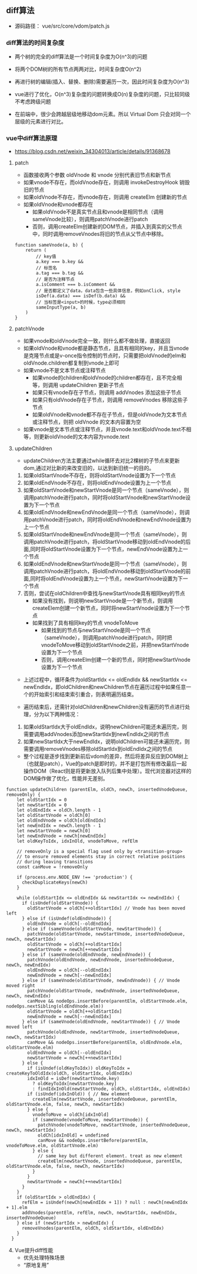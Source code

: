 ## diff算法
- 源码路径： vue/src/core/vdom/patch.js

### diff算法的时间复杂度

- 两个树的完全的diff算法是一个时间复杂度为O(n^3)的问题
- 将两个DOM树的所有节点两两对比，时间复杂度O(n^2)
- 再进行树的编辑(插入、替换、删除)需要遍历一次，因此时间复杂度为O(n^3)

- vue进行了优化，O(n^3)复杂度的问题转换成O(n)复杂度的问题，只比较同级不考虑跨级问题
- 在前端中，很少会跨越层级地移动dom元素。所以 Virtual Dom 只会对同一个层级的元素进行对比。

### vue中diff算法原理
- https://blog.csdn.net/weixin_34304013/article/details/91368678

1. patch 
    - 函数接收两个参数 oldVnode 和 vnode 分别代表旧节点和新节点
    - 如果vnode不存在，而oldVnode存在，则调用 invokeDestroyHook 销毁旧的节点
    - 如果oldVnode不存在，而vnode存在，则调用 createElm 创建新的节点
    - 如果oldVnode和vnode都存在
        - 如果oldVnode不是真实节点且和vnode是相同节点（调用sameVnode比较），则调用patchVnode进行patch
        - 否则，调用createElm创建新的DOM节点，并插入到真实的父节点中，同时调用removeVnodes将旧的节点从父节点中移除。
    ```
    function sameVnode(a, b) {
        return (
            // key值
            a.key === b.key &&
            // 标签名
            a.tag === b.tag &&
            // 是否为注释节点
            a.isComment === b.isComment &&
            // 是否都定义了data，data包含一些具体信息，例如onClick, style
            isDef(a.data) === isDef(b.data) &&
            // 当标签是<input>的时候，type必须相同
            sameInputType(a, b)
        )
    }
    ```

2. patchVnode
    - 如果vnode和oldVnode完全一致，则什么都不做处理，直接返回
    - 如果oldVnode和vnode都是静态节点，且具有相同的key，并且当vnode是克隆节点或是v-once指令控制的节点时，只需要把oldVnode的elm和oldVnode.children都复制到vnode上即可
    - 如果vnode不是文本节点或注释节点
        - 如果vnode的children和oldVnode的children都存在，且不完全相等，则调用 updateChildren 更新子节点
        - 如果只有vnode存在子节点，则调用 addVnodes 添加这些子节点
        - 如果只有oldVnode存在子节点，则调用 removeVnodes 移除这些子节点
        - 如果oldVnode和vnode都不存在子节点，但是oldVnode为文本节点或注释节点，则把 oldVnode 的文本内容置为空
    - 如果vnode是文本节点或注释节点，并且vnode.text和oldVnode.text不相等，则更新oldVnode的文本内容为vnode.text

3. updateChildren
    - updateChildren方法主要通过while循环去对比2棵树的子节点来更新dom,通过对比新的来改变旧的，以达到新旧统一的目的。
    1. 如果oldStartVnode不存在，则将oldStartVnode设置为下一个节点
    2. 如果oldEndVnode不存在，则将oldEndVnode设置为上一个节点
    3. 如果oldStartVnode和newStartVnode是同一个节点（sameVnode），则调用patchVnode进行patch，同时将oldStartVnode和newStartVnode设置为下一个节点
    4. 如果oldEndVnode和newEndVnode是同一个节点（sameVnode），则调用patchVnode进行patch，同时将oldEndVnode和newEndVnode设置为上一个节点
    5. 如果oldStartVnode和newEndVnode是同一个节点（sameVnode），则调用patchVnode进行patch，将oldStartVnode移动到oldEndVnode的后面,同时将oldStartVnode设置为下一个节点，newEndVnode设置为上一个节点
    6. 如果oldEndVnode和newStartVnode是同一个节点（sameVnode），则调用patchVnode进行patch，将oldEndVnode移动到oldStartVnode的前面,同时将oldEndVnode设置为上一个节点，newStartVnode设置为下一个节点
    7. 否则，尝试在oldChildren中查找与newStartVnode具有相同key的节点
        - 如果没有找到，则说明newStartVnode是一个新节点，则调用createElem创建一个新节点，同时将newStartVnode设置为下一个节点
        - 如果找到了具有相同key的节点 vnodeToMove
            - 如果找到的节点与newStartVnode是同一个节点（sameVnode），则调用patchVnode进行patch，同时把vnodeToMove移动到oldStartVnode之前，并把newStartVnode设置为下一个节点
            - 否则，调用createElm创建一个新的节点，同时把newStartVnode设置为下一个节点
    - 上述过程中，循环条件为oldStartIdx <= oldEndIdx && newStartIdx <= newEndIdx，即oldChildren和newChildren节点在遍历过程中如果任意一个的开始索引和结束索引重合，则表明遍历结束。

    - 遍历结束后，还需针对oldChildren和newChildren没有遍历的节点进行处理，分为以下两种情况：
    1. 如果oldStartIdx大于oldEndIdx，说明newChildren可能还未遍历完，则需要调用addVnodes添加newStartIdx到newEndIdx之间的节点
    2. 如果newStartIdx大于newEndIdx，说明oldChildren可能还未遍历完，则需要调用removeVnodes移除oldStartIdx到oldEndIdx之间的节点

    - 整个过程是逐步找到更新前后vdom的差异，然后将差异反应到DOM树上（也就是patch），Vue的patch是即时的，并不是打包所有修改最后一起操作DOM（React则是将更新放入队列后集中处理）。现代浏览器对这样的DOM操作做了优化，性能并无差别。


```
function updateChildren (parentElm, oldCh, newCh, insertedVnodeQueue, removeOnly) {
    let oldStartIdx = 0
    let newStartIdx = 0
    let oldEndIdx = oldCh.length - 1
    let oldStartVnode = oldCh[0]
    let oldEndVnode = oldCh[oldEndIdx]
    let newEndIdx = newCh.length - 1
    let newStartVnode = newCh[0]
    let newEndVnode = newCh[newEndIdx]
    let oldKeyToIdx, idxInOld, vnodeToMove, refElm

    // removeOnly is a special flag used only by <transition-group>
    // to ensure removed elements stay in correct relative positions
    // during leaving transitions
    const canMove = !removeOnly

    if (process.env.NODE_ENV !== 'production') {
      checkDuplicateKeys(newCh)
    }

    while (oldStartIdx <= oldEndIdx && newStartIdx <= newEndIdx) {
      if (isUndef(oldStartVnode)) {
        oldStartVnode = oldCh[++oldStartIdx] // Vnode has been moved left
      } else if (isUndef(oldEndVnode)) {
        oldEndVnode = oldCh[--oldEndIdx]
      } else if (sameVnode(oldStartVnode, newStartVnode)) {
        patchVnode(oldStartVnode, newStartVnode, insertedVnodeQueue, newCh, newStartIdx)
        oldStartVnode = oldCh[++oldStartIdx]
        newStartVnode = newCh[++newStartIdx]
      } else if (sameVnode(oldEndVnode, newEndVnode)) {
        patchVnode(oldEndVnode, newEndVnode, insertedVnodeQueue, newCh, newEndIdx)
        oldEndVnode = oldCh[--oldEndIdx]
        newEndVnode = newCh[--newEndIdx]
      } else if (sameVnode(oldStartVnode, newEndVnode)) { // Vnode moved right
        patchVnode(oldStartVnode, newEndVnode, insertedVnodeQueue, newCh, newEndIdx)
        canMove && nodeOps.insertBefore(parentElm, oldStartVnode.elm, nodeOps.nextSibling(oldEndVnode.elm))
        oldStartVnode = oldCh[++oldStartIdx]
        newEndVnode = newCh[--newEndIdx]
      } else if (sameVnode(oldEndVnode, newStartVnode)) { // Vnode moved left
        patchVnode(oldEndVnode, newStartVnode, insertedVnodeQueue, newCh, newStartIdx)
        canMove && nodeOps.insertBefore(parentElm, oldEndVnode.elm, oldStartVnode.elm)
        oldEndVnode = oldCh[--oldEndIdx]
        newStartVnode = newCh[++newStartIdx]
      } else {
        if (isUndef(oldKeyToIdx)) oldKeyToIdx = createKeyToOldIdx(oldCh, oldStartIdx, oldEndIdx)
        idxInOld = isDef(newStartVnode.key)
          ? oldKeyToIdx[newStartVnode.key]
          : findIdxInOld(newStartVnode, oldCh, oldStartIdx, oldEndIdx)
        if (isUndef(idxInOld)) { // New element
          createElm(newStartVnode, insertedVnodeQueue, parentElm, oldStartVnode.elm, false, newCh, newStartIdx)
        } else {
          vnodeToMove = oldCh[idxInOld]
          if (sameVnode(vnodeToMove, newStartVnode)) {
            patchVnode(vnodeToMove, newStartVnode, insertedVnodeQueue, newCh, newStartIdx)
            oldCh[idxInOld] = undefined
            canMove && nodeOps.insertBefore(parentElm, vnodeToMove.elm, oldStartVnode.elm)
          } else {
            // same key but different element. treat as new element
            createElm(newStartVnode, insertedVnodeQueue, parentElm, oldStartVnode.elm, false, newCh, newStartIdx)
          }
        }
        newStartVnode = newCh[++newStartIdx]
      }
    }
    if (oldStartIdx > oldEndIdx) {
      refElm = isUndef(newCh[newEndIdx + 1]) ? null : newCh[newEndIdx + 1].elm
      addVnodes(parentElm, refElm, newCh, newStartIdx, newEndIdx, insertedVnodeQueue)
    } else if (newStartIdx > newEndIdx) {
      removeVnodes(parentElm, oldCh, oldStartIdx, oldEndIdx)
    }
  }
```

4. Vue提升diff性能
    - 优先处理特殊场景
    - “原地复用”


